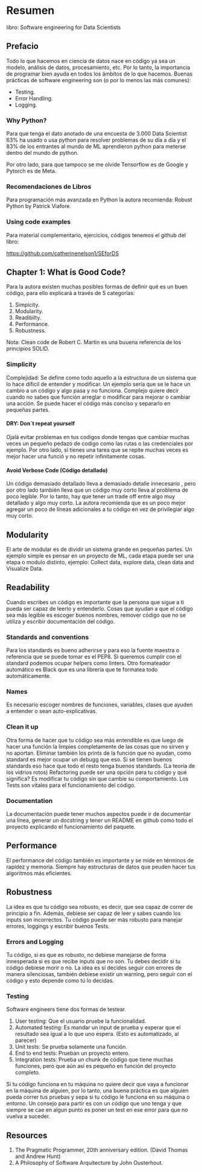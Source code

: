 # Resumen

libro: Software engineering for Data Scientists

## Prefacio

Todo lo que hacemos en ciencia de datos nace en código ya sea un modelo, análisis de datos, procesamiento, etc. Por lo tanto, la importancia de programar bien ayuda en todos los ámbitos de lo que hacemos. 
Buenas prácticas de software engineering son (o por lo menos las más comunes):

- Testing.
- Error Handling.
- Logging.

### Why Python?

Para que tenga el dato anotado de una encuesta de 3.000 Data Scientist 63% ha usado o usa python para resolver problemas de su día a día y el 83% de los entrantes al mundo de ML aprendieron python para meterse dentro del mundo de python.

Por otro lado, para que tampoco se me olvide Tensorflow es de Google y Pytorch es de Meta.

### Recomendaciones de Libros

Para programación más avanzada en Python la autora recomienda: Robust Python by Patrick Viafore.

### Using code examples

Para material complementario, ejercicios, códigos tenemos el github del libro:

https://github.com/catherinenelson1/SEforDS

## Chapter 1: What is Good Code?

Para la autora existen muchas posibles formas de definir qué es un buen código, para ello explicará a través de 5 categorías:

1. Simpicity.
2. Modularity.
3. Readibilty.
4. Performance.
5. Robustness.

Nota: Clean code de Robert C. Martin es una buuena referencia de los principios SOLID.

### Simplicity

Complejidad: Se define como todo aquello a la estructura de un sistema que lo hace dificil de entender y modificar.
Un ejemplo sería que se le hace un cambio a un código y algo pasa y no funciona. Complejo quiere decir cuando no sabes que función arreglar o modificar para mejorar o cambiar una acción.
Se puede hacer el código más conciso y separarlo en pequeñas partes.

#### DRY: Don´t repeat yourself

Ojalá evitar problemas en tus codigos donde tengas que cambiar muchas veces un pequeño pedazo de codigo como las rutas o las credenciales por ejemplo. Por otro lado, si tienes una tarea que se repite muchas veces es mejor hacer una funció y no repetir infinitamente cosas. 

#### Avoid Verbose Code (Código detallado)

Un código demasiado detallado lleva a demasiado detalle innecesario , pero por otro lado también lleva que un código muy corto lleva al problema de poco legible. Por lo tanto, hay que tener un trade off entre algo muy detallado y algo muy corto. La autora recomienda que es un poco mejor agregar un poco de líneas adicionales a tu código en vez de privilegiar algo muy corto.

## Modularity

El arte de modular es de dividir un sistema grande en pequeñas partes. Un ejemplo simple es pensar en un proyecto de ML, cada etapa puede ser una etapa o modulo distinto, ejemplo: Collect data, explore data, clean data and Visualize Data.

## Readability

Cuando escribes un código es importante que la persona que sigue a ti pueda ser capaz de leerlo y entenderlo. Cosas que ayudan a que el código sea más legible es escoger buenos nombres, remover código que no se utiliza y escribir documentación del código. 

### Standards and conventions

Para los standards es bueno adherirse y para eso la fuente maestra o referencia que se puede tomar es el PEP8. Si queremos cumplir con el standard podemos ocupar helpers como linters. Otro formateador automático es Black que es una librería que te formatea todo automáticamente.

### Names

Es necesario escoger nombres de funciones, variables, clases que ayuden a entender o sean auto-explicativas.

### Clean it up

Otra forma de hacer que tu código sea más entendible es que luego de hacer una función la limpies completamente de las cosas que no sirven y no aportan. Eliminar también los prints de la función que no ayudan, como standard es mejor ocupar un debugg que eso. 
Si se tienen buenos standards eso hace que todo el resto tenga buenos standards. (La teoría de los vidrios rotos)
Refactoring puede ser una opción para tu código y qué significa? Es modificar tu código sin que cambie su comportamiento. Los Tests son vitales para el funcionamiento del código. 

### Documentation

La documentación puede tener muchos aspectos puede ir de documentar una línea, generar un docstring y tener un README en github como todo el proyecto explicando el funcionamiento del paquete.

## Performance

El performance del código también es importante y se mide en términos de rapidez y memoria. Siempre hay estructuras de datos que peuden hacer tus algoritmos más eficientes. 

## Robustness

La idea es que tu código sea robusto, es decir, que sea capaz de correr de principio a fin. Además, debiese ser capaz de leer y sabes cuando los inputs son incorrectos. Tu código puede ser más robusto para manejar errores, loggings y escribir buenos Tests.

### Errors and Logging

Tu código, si es que es robusto, no debiese manejarse de forma innesperada si es que recibe inputs que no son. Tu debes decidir si tu código debiese morir o no. La idea es si decides seguir con errores de manera silenciosas, también debiese existir un warning, pero seguir con el código y esto depende como tú lo decidas.

### Testing

Software engineers tiene dos formas de testear.

1. User testing: Que el usuario pruebe la funcionalidad. 
2. Automated testing: Es mandar un input de prueba y esperar que el resultado sea igual a lo que uno espera. (Esto es automatizado, al parecer)
3. Unit tests: Se prueba solamente una función.
4. End to end tests: Prueban un proyecto entero.
5. Integration tests: Prueba un chunk de código que tiene muchas funciones, pero que aún así es pequeño en función del proyecto completo.

Si tu código funciona en tu máquina no quiere decir que vaya a funcionar en la máquina de alguien, por lo tanto, una buena práctica es que alguien pueda correr tus pruebas y sepa si tu código le funciona en su máquina o entorno.
Un consejo para partir es con un código que uno tenga y que siempre se cae en algun punto es poner un test en ese error para que no vuelva a suceder.

## Resources

1. The Pragmatic Programmer, 20th anniversary edition. (David Thomas and Andrew Hunt)
2. A Philosophy of Software Arquitecture by John Ousterhout.
